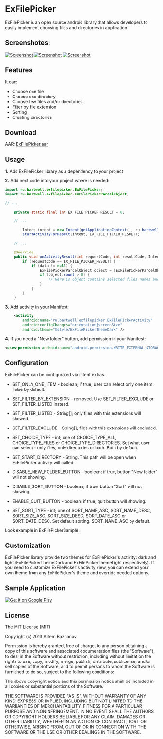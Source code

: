 ExFilePicker
============

ExFilePicker is an open source android library that allows developers to easily implement choosing files and directories in application.

## Screenshotes:

[![Screenshot](https://raw.github.com/bartwell/ExFilePicker/master/stuff/preview-screenshot1.png)](https://raw.github.com/bartwell/ExFilePicker/master/stuff/screenshot1.png) [![Screenshot](https://raw.github.com/bartwell/ExFilePicker/master/stuff/preview-screenshot2.png)](https://raw.github.com/bartwell/ExFilePicker/master/stuff/screenshot2.png) [![Screenshot](https://raw.github.com/bartwell/ExFilePicker/master/stuff/preview-screenshot3.png)](https://raw.github.com/bartwell/ExFilePicker/master/stuff/screenshot3.png)

## Features

It can:
* Choose one file
* Choose one directory
* Choose few files and/or directories
* Filter by file extension
* Sorting
* Creating directories

## Download

AAR: [ExFilePicker.aar](https://raw.github.com/bartwell/ExFilePicker/master/stuff/ExFilePicker-1.8.aar)

## Usage

__1.__ Add ExFilePicker library as a dependency to your project

__2.__ Add next code into your project where is needed:

```java
import ru.bartwell.exfilepicker.ExFilePicker;
import ru.bartwell.exfilepicker.ExFilePickerParcelObject;

// ...
	
	private static final int EX_FILE_PICKER_RESULT = 0;

	// ...
	
		Intent intent = new Intent(getApplicationContext(), ru.bartwell.exfilepicker.ExFilePickerActivity.class);
		startActivityForResult(intent, EX_FILE_PICKER_RESULT);

	// ...
	
	@Override
	public void onActivityResult(int requestCode, int resultCode, Intent data) {
		if (requestCode == EX_FILE_PICKER_RESULT) {
			if (data != null) {
				ExFilePickerParcelObject object = (ExFilePickerParcelObject) data.getParcelableExtra(ExFilePickerParcelObject.class.getCanonicalName());
				if (object.count > 0) {
					// Here is object contains selected files names and path
				}
			}
		}
	}
```
__3.__ Add activity in your Manifest:

```xml
	<activity
		android:name="ru.bartwell.exfilepicker.ExFilePickerActivity"
		android:configChanges="orientation|screenSize"
		android:theme="@style/ExFilePickerThemeDark" />
```
__4.__ If you need a "New folder" button, add permission in your Manifest:

```xml
<uses-permission android:name="android.permission.WRITE_EXTERNAL_STORAGE" />
```

## Configuration

ExFilePicker can be configurated via intent extras.

* SET_ONLY_ONE_ITEM - boolean; if true, user can select only one item. False by default.

* SET_FILTER_BY_EXTENSION - removed. Use SET_FILTER_EXCLUDE or SET_FILTER_LISTED instead.

* SET_FILTER_LISTED - String[]; only files with this extensions will showed.

* SET_FILTER_EXCLUDE - String[]; files with this extensions will excluded.

* SET_CHOICE_TYPE - int; one of CHOICE_TYPE_ALL, CHOICE_TYPE_FILES or CHOICE_TYPE_DIRECTORIES. Set what user can select - only files, only directories or both. Both by default.

* SET_START_DIRECTORY - String. This path will be open when ExFilePicker activity will called.

* DISABLE_NEW_FOLDER_BUTTON - boolean; if true, button "New folder" will not showing.

* DISABLE_SORT_BUTTON - boolean; if true, button "Sort" will not showing.

* ENABLE_QUIT_BUTTON - boolean; if true, quit button will showing.

* SET_SORT_TYPE - int; one of SORT_NAME_ASC, SORT_NAME_DESC, SORT_SIZE_ASC, SORT_SIZE_DESC, SORT_DATE_ASC or SORT_DATE_DESC. Set default sorting. SORT_NAME_ASC by default.

Look example in ExFilePickerSample.

## Customization

ExFilePicker library provide two themes for ExFilePicker's activity: dark and light (ExFilePickerThemeDark and ExFilePickerThemeLight respectively). If you need to customize ExFilePicker's activity view, you can extend your own theme from any ExFilePicker's theme and override needed options.

## Sample Application

[![Get it on Google Play](http://www.android.com/images/brand/get_it_on_play_logo_small.png)](http://play.google.com/store/apps/details?id=ru.bartwell.exfilepickersample)

## License

The MIT License (MIT)

Copyright (c) 2013 Artem Bazhanov

Permission is hereby granted, free of charge, to any person obtaining a copy of
this software and associated documentation files (the "Software"), to deal in
the Software without restriction, including without limitation the rights to
use, copy, modify, merge, publish, distribute, sublicense, and/or sell copies of
the Software, and to permit persons to whom the Software is furnished to do so,
subject to the following conditions:

The above copyright notice and this permission notice shall be included in all
copies or substantial portions of the Software.

THE SOFTWARE IS PROVIDED "AS IS", WITHOUT WARRANTY OF ANY KIND, EXPRESS OR
IMPLIED, INCLUDING BUT NOT LIMITED TO THE WARRANTIES OF MERCHANTABILITY, FITNESS
FOR A PARTICULAR PURPOSE AND NONINFRINGEMENT. IN NO EVENT SHALL THE AUTHORS OR
COPYRIGHT HOLDERS BE LIABLE FOR ANY CLAIM, DAMAGES OR OTHER LIABILITY, WHETHER
IN AN ACTION OF CONTRACT, TORT OR OTHERWISE, ARISING FROM, OUT OF OR IN
CONNECTION WITH THE SOFTWARE OR THE USE OR OTHER DEALINGS IN THE SOFTWARE.
